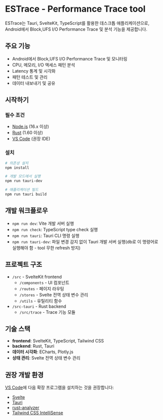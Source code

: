 # ESTrace - Performance Trace tool

ESTrace는 Tauri, SvelteKit, TypeScript를 활용한 데스크톱 애플리케이션으로, Android에서 Block,UFS I/O Performance Trace 및 분석 기능을 제공합니다.

## 주요 기능

- Android에서 Block,UFS I/O Performance Trace 및 모니터링
- CPU, 메모리, I/O 액세스 패턴 분석
- Latency 통계 및 시각화
- 패턴 테스트 및 관리
- 데이터 내보내기 및 공유

## 시작하기

### 필수 조건

- [Node.js](https://nodejs.org/) (16.x 이상)  
- [Rust](https://www.rust-lang.org/tools/install) (1.60 이상)
- [VS Code](https://code.visualstudio.com/) (권장 IDE)

### 설치

```bash
# 의존성 설치
npm install

# 개발 모드에서 실행
npm run tauri-dev

# 애플리케이션 빌드
npm run tauri build
```

## 개발 워크플로우

- `npm run dev`: Vite 개발 서버 실행
- `npm run check`: TypeScript type check 실행
- `npm run tauri`: Tauri CLI 명령 실행
- `npm run tauri-dev`: 파일 변경 감지 없이 Tauri 개발 서버 실행(db로 이 명령어로 실행해야 함 - tool 무한 refresh 방지)

## 프로젝트 구조

- `/src` - SvelteKit frontend
  - `/components` - UI 컴포넌트
  - `/routes` - 페이지 라우팅
  - `/stores` - Svelte 전역 상태 변수 관리
  - `/utils` - 유틸리티 함수
- `/src-tauri` - Rust backend
  - `/src/trace` - Trace 기능 모듈

## 기술 스택

- **frontend**: SvelteKit, TypeScript, Tailwind CSS
- **backend**: Rust, Tauri
- **데이터 시각화**: ECharts, Plotly.js
- **상태 관리**: Svelte 전역 상태 변수 관리


## 권장 개발 환경

[VS Code](https://code.visualstudio.com/)에 다음 확장 프로그램을 설치하는 것을 권장합니다:
- [Svelte](https://marketplace.visualstudio.com/items?itemName=svelte.svelte-vscode) 
- [Tauri](https://marketplace.visualstudio.com/items?itemName=tauri-apps.tauri-vscode) 
- [rust-analyzer](https://marketplace.visualstudio.com/items?itemName=rust-lang.rust-analyzer)
- [Tailwind CSS IntelliSense](https://marketplace.visualstudio.com/items?itemName=bradlc.vscode-tailwindcss)
